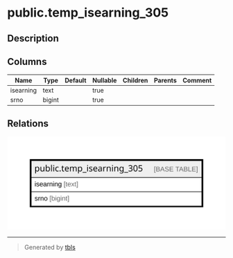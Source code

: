 # public.temp_isearning_305

## Description

## Columns

| Name | Type | Default | Nullable | Children | Parents | Comment |
| ---- | ---- | ------- | -------- | -------- | ------- | ------- |
| isearning | text |  | true |  |  |  |
| srno | bigint |  | true |  |  |  |

## Relations

![er](public.temp_isearning_305.svg)

---

> Generated by [tbls](https://github.com/k1LoW/tbls)

